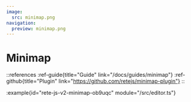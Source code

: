 ```yaml
---
image:
  src: minimap.png
navigation:
  preview: minimap.png
---
```


# Minimap

::references
:ref-guide{title="Guide" link="/docs/guides/minimap"}
:ref-github{title="Plugin" link="https://github.com/retejs/minimap-plugin"}
::

:example{id="rete-js-v2-minimap-ob9uqc" module="/src/editor.ts"}
